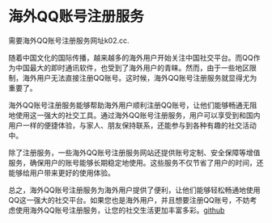 # 海外QQ账号注册服务

需要海外QQ账号注册服务网址k02.cc. 

随着中国文化的国际传播，越来越多的海外用户开始关注中国社交平台。而QQ作为中国最大的即时通讯软件，也受到了海外用户的青睐。然而，由于一些地区限制，海外用户无法直接注册QQ账号。这时候，海外QQ账号注册服务就显得尤为重要了。

海外QQ账号注册服务能够帮助海外用户顺利注册QQ账号，让他们能够畅通无阻地使用这一强大的社交工具。通过海外QQ账号注册服务，用户可以享受到和国内用户一样的便捷体验，与家人、朋友保持联系，还能参与到各种有趣的社交活动中。

除了注册服务，一些海外QQ账号注册服务网站还提供账号定制、安全保障等增值服务，确保用户的账号能够长期稳定地使用。这些服务不仅节省了用户的时间，还能够给用户带来更好的使用体验。

总之，海外QQ账号注册服务为海外用户提供了便利，让他们能够轻松畅通地使用QQ这一强大的社交平台。如果您也是海外用户，并且想要注册QQ账号，不妨考虑使用海外QQ账号注册服务，让您的社交生活更加丰富多彩。[github](https://github.com)